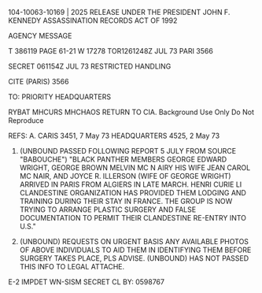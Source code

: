104-10063-10169 | 2025 RELEASE UNDER THE PRESIDENT JOHN F. KENNEDY ASSASSINATION RECORDS ACT OF 1992

AGENCY MESSAGE

T 386119 PAGE 61-21 W 17278
TOR1261248Z JUL 73 PARI 3566

SECRET 061154Z JUL 73 RESTRICTED HANDLING

CITE (PARIS) 3566

TO: PRIORITY HEADQUARTERS

RYBAT MHCURS MHCHAOS
RETURN TO CIA.
Background Use Only
Do Not Reproduce

REFS: A. CARIS 3451, 7 May 73
HEADQUARTERS 4525, 2 May 73

1. (UNBOUND PASSED FOLLOWING REPORT 5 JULY FROM SOURCE "BABOUCHE")
"BLACK PANTHER MEMBERS GEORGE EDWARD WRIGHT, GEORGE BROWN MELVIN MC N AIRY HIS WIFE JEAN CAROL MC NAIR, AND JOYCE R. ILLERSON (WIFE OF GEORGE WRIGHT) ARRIVED IN PARIS FROM ALGIERS IN LATE MARCH. HENRI CURIE LI CLANDESTINE ORGANIZATION HAS PROVIDED THEM LODGING AND TRAINING DURING THEIR STAY IN FRANCE. THE GROUP IS NOW TRYING TO ARRANGE PLASTIC SURGERY AND FALSE DOCUMENTATION TO PERMIT THEIR CLANDESTINE RE-ENTRY INTO U.S."

2. (UNBOUND) REQUESTS ON URGENT BASIS ANY AVAILABLE PHOTOS OF ABOVE INDIVIDUALS TO AID THEM IN IDENTIFYING THEM BEFORE SURGERY TAKES PLACE, PLS ADVISE. (UNBOUND) HAS NOT PASSED THIS INFO TO LEGAL ATTACHE.

E-2 IMPDET WN-SISM
SECRET
CL BY: 0598767

